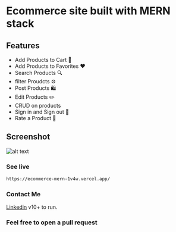 # Ecommerce site built with MERN stack 

## Features

- Add Products to Cart 🛒
- Add Products to Favorites ❤
- Search Products 🔍
- filter Proudcts ⚙️
- Post Products 🛍️
- Edit Products ✏️
- CRUD on products
- Sign in and Sign out 👤
- Rate a Product 🌟

## Screenshot
![alt text]([http://url/to/img.png](https://nikos-portfolio.vercel.app/_next/image?url=%2Fimages%2Fecommerce-mern.png&w=640&q=75))

### See live 
```sh
https://ecommerce-mern-1v4w.vercel.app/
```


### Contact Me
[Linkedin](https://www.linkedin.com/in/nikodimos-jemaneh-a1bb71234/) v10+ to run.

### Feel free to open a pull request

